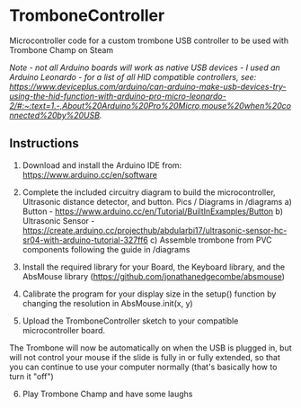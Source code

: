 # TromboneController
Microcontroller code for a custom trombone USB controller to be used with Trombone Champ on Steam

*Note - not all Arduino boards will work as native USB devices - I used an Arduino Leonardo - for a list of all HID compatible controllers, see: https://www.deviceplus.com/arduino/can-arduino-make-usb-devices-try-using-the-hid-function-with-arduino-pro-micro-leonardo-2/#:~:text=1.-,About%20Arduino%20Pro%20Micro,mouse%20when%20connected%20by%20USB.*

## Instructions

1) Download and install the Arduino IDE from: https://www.arduino.cc/en/software

2) Complete the included circuitry diagram to build the microcontroller, Ultrasonic distance detector, and button. Pics / Diagrams in /diagrams
  a) Button - https://www.arduino.cc/en/Tutorial/BuiltInExamples/Button
  b) Ultrasonic Sensor - https://create.arduino.cc/projecthub/abdularbi17/ultrasonic-sensor-hc-sr04-with-arduino-tutorial-327ff6
  c) Assemble trombone from PVC components following the guide in /diagrams
  
3) Install the required library for your Board, the Keyboard library, and the AbsMouse library (https://github.com/jonathanedgecombe/absmouse)
4) Calibrate the program for your display size in the setup() function by changing the resolution in AbsMouse.init(x, y)
5) Upload the TromboneController sketch to your compatible microcontroller board.


The Trombone will now be automatically on when the USB is plugged in, but will not control your mouse if the slide is fully in or fully extended, so that you can continue to use your computer normally (that's basically how to turn it "off")

6) Play Trombone Champ and have some laughs

